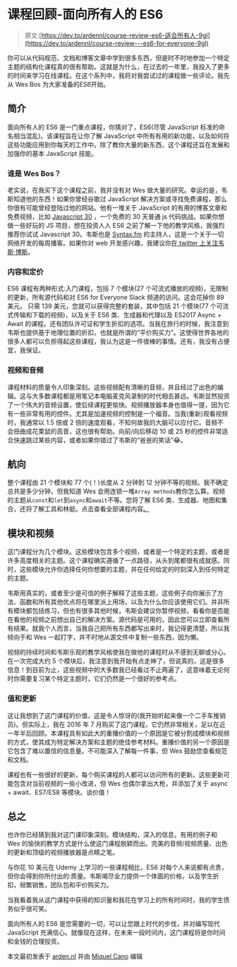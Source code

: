 # 课程回顾-面向所有人的 ES6

> 原文:[https://dev.to/ardennl/course-review-es6-适合所有人-9gl](https://dev.to/ardennl/course-review---es6-for-everyone-9gl)

你可以从代码规范、文档和博客文章中学到很多东西，但是时不时地参加一个特定主题的结构化课程真的很有帮助。这就是为什么，在过去的一年里，我投入了更多的时间来学习在线课程。在这个系列中，我将对我尝试过的课程做一些评论。我先从 Wes Bos 为大家准备的*ES6*开始。

## 简介

面向所有人的 ES6 是一门重点课程，你猜对了，ES6(尽管 JavaScript 标准的命名相当混乱)。该课程旨在让你了解 JavaScript 中所有有用的新功能，以及如何将这些功能应用到你每天的工作中。除了教你大量的新东西，这个课程还旨在发展和加强你的基本 JavaScript 技能。

### 谁是 Wes Bos？

老实说，在我买下这个课程之前，我并没有对 Wes 做大量的研究。幸运的是，韦斯知道他的东西！如果你曾经谷歌过 JavaScript 解决方案或寻找免费课程，那么你很有可能曾经登陆过他的网站。他有一堆关于 JavaScript 的有用的博客文章和免费视频，比如 [Javascript 30](https://javascript30.com/) ，一个免费的 30 天普通 js 代码挑战。如果你想做一些好玩的 JS 项目，想在投资人人 ES6 之前了解一下他的教学风格，我强烈推荐你试试 Javascript 30。韦斯也是 [Syntax.fm](https://syntax.fm/) 的主持人，这是一个关于一切网络开发的每周播客。如果你对 web 开发感兴趣，我建议你[在 twitter 上关注韦斯·博斯](https://twitter.com/wesbos)。

### 内容和定价

ES6 课程有两种形式:入门课程，包括 7 个模块(27 个可流式播放的视频)，无限制的更新，所有源代码和对 ES6 for Everyone Slack 频道的访问。这会花掉你 89 美元。
只需 139 美元，您就可以获得完整的套装，其中包括 21 个模块(77 个可流式传输和下载的视频)，以及关于 ES6 类、生成器和代理以及 ES2017 Async + Await 的课程。还有团队许可证和学生折扣的选项。当我在旅行的时候，我注意到韦斯也提供基于地理位置的折扣，也就是所谓的“平价购买力”。这使得世界各地的很多人都可以负担得起这些课程，我认为这是一件很棒的事情。还有，我没有占便宜，我保证。

### 视频和音频

课程材料的质量令人印象深刻。这些视频配有清晰的音频，并且经过了出色的编辑。这与大多数课程都是用笔记本电脑麦克风录制的时代相去甚远。韦斯显然投资了一个伟大的音频设置，使后续课程更愉快。视频播放器本身也值得一提，因为它有一些非常有用的控件。尤其是加速视频的控制是一个福音。当我(重新)观看视频时，我通常以 1.5 倍或 2 倍的速度观看，不知何故我的大脑可以应付它。音频不会扭曲成花栗鼠的高音，这也很有帮助。向前/向后移动 10 或 25 秒的控件非常适合快速跳过某些内容，或者如果你错过了韦斯的“爸爸的笑话”😂。

## 航向

整个课程由 21 个模块和 77 个(！)长度从 2 分钟到 12 分钟不等的视频。我不确定总共是多少分钟，但我知道 Wes 会用连锁一堆`Array methods`教你怎么算。视频的主题从`const`和`let`到`async`和`await`不等。您将了解 ES6 类、生成器、地图和集合，还将了解工具和林挺。点击查看全部课程内容[。](https://es6.io/)

## 模块和视频

这门课程分为几个模块。这些模块包含多个视频，或者是一个特定的主题，或者是许多高度相关的主题。这个课程确实遵循了一点路径，从头到尾都很有成就感。同时，这些模块允许你选择任何你想要的主题，并在任何给定的时刻深入到任何特定的主题。

韦斯用真实的，或者至少是可信的例子解释了这些主题，这些例子向你展示了方法、函数和所有其他优点将在哪里派上用场，以及为什么你应该使用它们。并非所有模块都包括练习，但也有很多其他时候，韦斯会建议你暂停视频，看看你是否能在看他的视频之前想出自己的解决方案。源代码是可用的，因此您可以立即查看所有结果。就我个人而言，当我自己把所有东西都写出来时，我记得更清楚，所以我倾向于和 Wes 一起打字，并不时地从源文件中复制一些东西，因为懒。

视频的持续时间和韦斯乐观的教学风格使我在做他的课程时从不感到无聊或分心。在一次完成大约 5 个模块后，我注意到我开始有点走神了，但说真的，这是很多信息！到目前为止，这些视频中的大多数我已经看过不止两遍了，这意味着无论何时你需要复习某个特定主题时，它们仍然是一个很好的参考点。

### 值和更新

这让我想到了这门课程的价值，这是令人惊讶的(我开始听起来像一个二手车推销员)。但实际上，我在 2016 年 7 月购买了这门课程，它仍然非常相关，足以在近一年半后回顾。本课程具有如此大的重播价值的一个原因是它被分割成模块和视频的方式，使其成为特定解决方案和主题的绝佳参考材料。重播价值的另一个原因是它包含了难以置信的信息量。不可能深入了解每一件事，但 Wes 鼓励您查看规范和文档。

课程也有一些很好的更新，每个购买课程的人都可以访问所有的更新。这些更新可能包含对当前视频的一些小改进，但 Wes 也偶尔拿出大枪，并添加了关于 async + await、ES7/ES8 等模块。谈价值！

## 总之

也许你已经猜到我对这门课印象深刻。模块结构，深入的信息，有用的例子和 Wes 的愉快的教学方式是什么使这门课程脱颖而出。完美的音频/视频质量、出色的更新和顶级的视频播放器是点睛之笔。

与你花 10 美元在 Udemy 上学习的一些课程相比，ES6 对每个人来说都有点贵，但你会得到你所付出的:质量。韦斯竭尽全力提供一个体面的价格，以及学生折扣，频繁销售，团队包和平价购买力。

当我看着我从这门课程中获得的知识量和我花在学习上的所有时间时，我的学生债务似乎很可笑。

面向所有人的 ES6 是您需要的一切，可以让您跟上时代的步伐，并对编写现代 JavaScript 充满信心。就像现在这样，在未来一段时间内，这门课程将是你时间和金钱的合理投资。

本文最初发表于 [arden.nl](https://www.arden.nl) 并由 [Miquel Cano](https://www.linkedin.com/in/miquel1/) 编辑